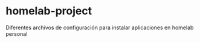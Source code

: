 # homelab-project
Diferentes archivos de configuración para instalar aplicaciones en homelab personal
